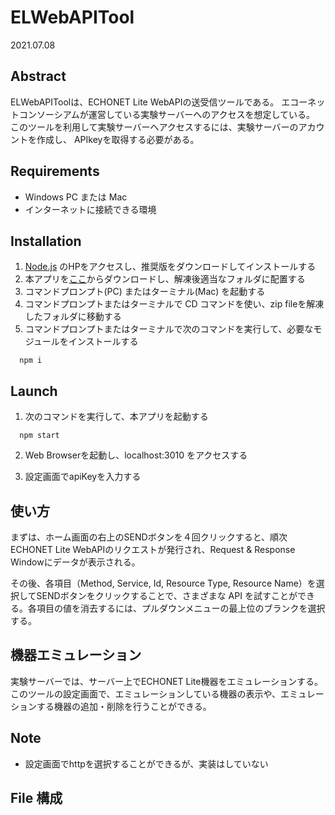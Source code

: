 # ELWebAPITool

2021.07.08

## Abstract

ELWebAPIToolは、ECHONET Lite WebAPIの送受信ツールである。
エコーネットコンソーシアムが運営している実験サーバーへのアクセスを想定している。
このツールを利用して実験サーバーへアクセスするには、実験サーバーのアカウントを作成し、
APIkeyを取得する必要がある。

## Requirements

- Windows PC または Mac
- インターネットに接続できる環境

## Installation

1. [Node.js](https://nodejs.org/ja/) のHPをアクセスし、推奨版をダウンロードしてインストールする
2. 本アプリを[ここ](https://github.com/fujita-kait/ELWebAPITool)からダウンロードし、解凍後適当なフォルダに配置する
3. コマンドプロンプト(PC) またはターミナル(Mac) を起動する
4. コマンドプロンプトまたはターミナルで CD コマンドを使い、zip fileを解凍したフォルダに移動する
5. コマンドプロンプトまたはターミナルで次のコマンドを実行して、必要なモジュールをインストールする

```
  npm i
```

## Launch

1. 次のコマンドを実行して、本アプリを起動する

```
  npm start
```

2. Web Browserを起動し、localhost:3010 をアクセスする  

3. 設定画面でapiKeyを入力する

## 使い方

まずは、ホーム画面の右上のSENDボタンを４回クリックすると、順次ECHONET Lite WebAPIのリクエストが発行され、Request & Response Windowにデータが表示される。

その後、各項目（Method, Service, Id, Resource Type, Resource Name）を選択してSENDボタンをクリックすることで、さまざまな API を試すことができる。各項目の値を消去するには、プルダウンメニューの最上位のブランクを選択する。

## 機器エミュレーション

実験サーバーでは、サーバー上でECHONET Lite機器をエミュレーションする。このツールの設定画面で、エミュレーションしている機器の表示や、エミュレーションする機器の追加・削除を行うことができる。

## Note

- 設定画面でhttpを選択することができるが、実装はしていない

## File 構成

